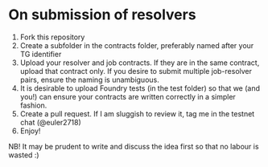 # On submission of resolvers
1. Fork this repository
2. Create a subfolder in the contracts folder, preferably named after your TG identifier
3. Upload your resolver and job contracts. If they are in the same contract, upload that contract only. If you desire to submit multiple job-resolver pairs, ensure the naming is unambiguous.
4. It is desirable to upload Foundry tests (in the test folder) so that we (and you!) can ensure your contracts are written correctly in a simpler fashion.
5. Create a pull request. If I am sluggish to review it, tag me in the testnet chat (@euler2718)
6. Enjoy!

NB!
It may be prudent to write and discuss the idea first so that no labour is wasted :)

